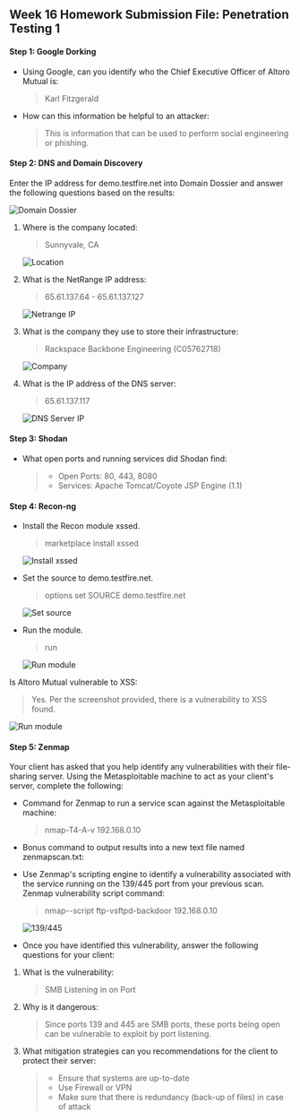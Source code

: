 ## Week 16 Homework Submission File: Penetration Testing 1

#### Step 1: Google Dorking
- Using Google, can you identify who the Chief Executive Officer of Altoro Mutual is:

  > Karl Fitzgerald
- How can this information be helpful to an attacker:

  > This is information that can be used to perform social engineering or phishing.



#### Step 2: DNS and Domain Discovery
Enter the IP address for demo.testfire.net into Domain Dossier and answer the following questions based on the results:

  ![Domain Dossier](https://github.com/athenavalero/CyberSecurityBootcampHW/blob/main/Homework%2016/HW16_1.PNG)
  
1. Where is the company located:
 
   > Sunnyvale, CA
   
   ![Location](https://github.com/athenavalero/CyberSecurityBootcampHW/blob/main/Homework%2016/HW16_2.PNG)


2. What is the NetRange IP address:

   > 65.61.137.64 - 65.61.137.127

   ![Netrange IP](https://github.com/athenavalero/CyberSecurityBootcampHW/blob/main/Homework%2016/HW16_3.PNG)

3. What is the company they use to store their infrastructure: 

   > Rackspace Backbone Engineering (C05762718)
 
    ![Company](https://github.com/athenavalero/CyberSecurityBootcampHW/blob/main/Homework%2016/HW16_3.PNG)  

4. What is the IP address of the DNS server: 

   > 65.61.137.117

    ![DNS Server IP](https://github.com/athenavalero/CyberSecurityBootcampHW/blob/main/Homework%2016/HW16_1.PNG)

#### Step 3: Shodan

- What open ports and running services did Shodan find:

  > - Open Ports: 80, 443, 8080
  > - Services: Apache Tomcat/Coyote JSP Engine (1.1)


#### Step 4: Recon-ng

- Install the Recon module xssed.
 
  > marketplace install xssed

  ![Install xssed](https://github.com/athenavalero/CyberSecurityBootcampHW/blob/main/Homework%2016/HW16_5.PNG)

- Set the source to demo.testfire.net.

  > options set SOURCE demo.testfire.net
  
  ![Set source](https://github.com/athenavalero/CyberSecurityBootcampHW/blob/main/Homework%2016/HW16_5.PNG)
  
- Run the module.

  > run

  ![Run module](https://github.com/athenavalero/CyberSecurityBootcampHW/blob/main/Homework%2016/HW16_6.PNG)

Is Altoro Mutual vulnerable to XSS: 

   > Yes. Per the screenshot provided, there is a vulnerability to XSS found.
   
   ![Run module](https://github.com/athenavalero/CyberSecurityBootcampHW/blob/main/Homework%2016/HW16_6.PNG)

#### Step 5: Zenmap
Your client has asked that you help identify any vulnerabilities with their file-sharing server. Using the Metasploitable machine to act as your client's server, complete the following:


- Command for Zenmap to run a service scan against the Metasploitable machine:

  > nmap-T4-A-v 192.168.0.10

- Bonus command to output results into a new text file named zenmapscan.txt:
 
  

- Use Zenmap's scripting engine to identify a vulnerability associated with the service running on the 139/445 port from your previous scan. Zenmap vulnerability script command:
 
  > nmap--script ftp-vsftpd-backdoor 192.168.0.10

   ![139/445](https://github.com/athenavalero/CyberSecurityBootcampHW/blob/main/Homework%2016/HW16_8.PNG)


- Once you have identified this vulnerability, answer the following questions for your client:


 1. What is the vulnerability:
 
     > SMB Listening in on Port


 2. Why is it dangerous:
 
    > Since ports 139 and 445 are SMB ports, these ports being open can be vulnerable to exploit by port listening. 

 3. What mitigation strategies can you recommendations for the client to protect their server:
  
    > - Ensure that systems are up-to-date
    > - Use Firewall or VPN
    > - Make sure that there is redundancy (back-up of files) in case of attack
   
